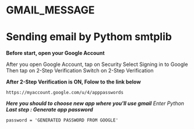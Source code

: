 # GMAIL_MESSAGE
<h1>Sending email by Pythom smtplib</h1>

**Before start, open your Google Account**

<div>
  <p1>After you open Google Account, tap on Security</p1>
  <p2>Select Signing in to Google</p2>
  <p3>Then tap on 2-Step Verification</p3>
  <p4>Switch on 2-Step Verification</p4>
</div>

__After 2-Step Verification is ON, Folow to the link below__

```
https://myaccount.google.com/u/4/apppasswords
```
__*Here you should to choose new app where you'll use gmail*__
*Enter Python*
__*Last step : Generate app password*__

```
password = 'GENERATED PASSWORD FROM GOOGLE'
```

